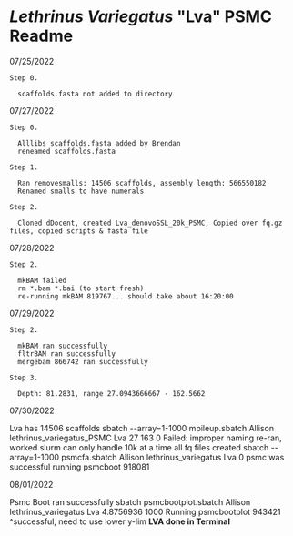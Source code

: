 # <i>Lethrinus Variegatus</i> "Lva" PSMC Readme

07/25/2022  

    Step 0.

      scaffolds.fasta not added to directory

07/27/2022

    Step 0.
  
      Alllibs scaffolds.fasta added by Brendan
      reneamed scaffolds.fasta
  
    Step 1.
  
      Ran removesmalls: 14506 scaffolds, assembly length: 566550182
      Renamed smalls to have numerals
  
    Step 2.
  
      Cloned dDocent, created Lva_denovoSSL_20k_PSMC, Copied over fq.gz files, copied scripts & fasta file

07/28/2022

    Step 2.

      mkBAM failed
      rm *.bam *.bai (to start fresh)
      re-running mkBAM 819767... should take about 16:20:00

07/29/2022

    Step 2.
    
      mkBAM ran successfully
      fltrBAM ran successfully 
      mergebam 866742 ran successfully
      
    Step 3. 
    
      Depth: 81.2831, range 27.0943666667 - 162.5662

07/30/2022

Lva has 14506 scaffolds
sbatch --array=1-1000 mpileup.sbatch Allison lethrinus_variegatus_PSMC Lva 27 163 0
Failed: improper naming
re-ran, worked
slurm can only handle 10k at a time
all fq files created
sbatch --array=1-1000 psmcfa.sbatch Allison lethrinus_variegatus Lva 0
psmc was successful
running psmcboot  918081

08/01/2022

Psmc Boot ran successfully
sbatch psmcbootplot.sbatch Allison lethrinus_variegatus Lva 4.8756936 1000
Running psmcbootplot 943421
^successful, need to use lower y-lim
**LVA done in Terminal**


